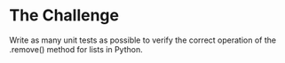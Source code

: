 # The Challenge
Write as many unit tests as possible to verify the correct operation of 
the .remove() method for lists in Python.